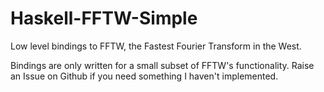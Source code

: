 # Haskell-FFTW-Simple

Low level bindings to FFTW, the Fastest Fourier Transform in the West.

Bindings are only written for a small subset of FFTW's functionality. Raise an Issue on Github if you need something I haven't implemented.
